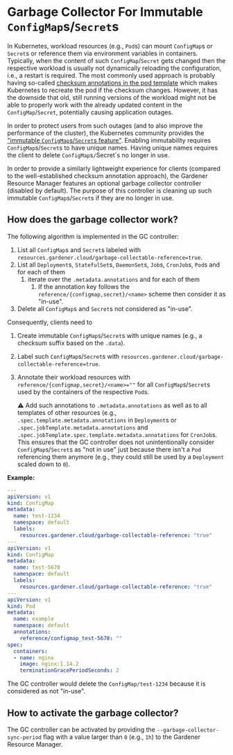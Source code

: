 # Garbage Collector For Immutable `ConfigMap`s/`Secret`s

In Kubernetes, workload resources (e.g., `Pod`s) can mount `ConfigMap`s or `Secret`s or reference them via environment variables in containers.
Typically, when the content of such `ConfigMap`/`Secret` gets changed then the respective workload is usually not dynamically reloading the configuration, i.e., a restart is required.
The most commonly used approach is probably having so-called [checksum annotations in the pod template](https://helm.sh/docs/howto/charts_tips_and_tricks/#automatically-roll-deployments) which makes Kubernetes to recreate the pod if the checksum changes.
However, it has the downside that old, still running versions of the workload might not be able to properly work with the already updated content in the `ConfigMap`/`Secret`, potentially causing application outages.

In order to protect users from such outages (and to also improve the performance of the cluster), the Kubernetes community provides the ["immutable `ConfigMap`s/`Secret`s feature"](https://kubernetes.io/docs/concepts/configuration/configmap/#configmap-immutable).
Enabling immutability requires `ConfigMap`s/`Secret`s to have unique names.
Having unique names requires the client to delete `ConfigMap`s`/`Secret`s no longer in use.

In order to provide a similarly lightweight experience for clients (compared to the well-established checksum annotation approach), the Gardener Resource Manager features an optional garbage collector controller (disabled by default).
The purpose of this controller is cleaning up such immutable `ConfigMap`s/`Secret`s if they are no longer in use.

## How does the garbage collector work?

The following algorithm is implemented in the GC controller:

1. List all `ConfigMap`s and `Secret`s labeled with `resources.gardener.cloud/garbage-collectable-reference=true`.
1. List all `Deployment`s, `StatefulSet`s, `DaemonSet`s, `Job`s, `CronJob`s, `Pod`s and for each of them
   1. iterate over the `.metadata.annotations` and for each of them
      1. If the annotation key follows the `reference/{configmap,secret}/<name>` scheme then consider it as "in-use".
1. Delete all `ConfigMap`s and `Secret`s not considered as "in-use".

Consequently, clients need to

1. Create immutable `ConfigMap`s/`Secret`s with unique names (e.g., a checksum suffix based on the `.data`).
1. Label such `ConfigMap`s/`Secret`s with `resources.gardener.cloud/garbage-collectable-reference=true`.
1. Annotate their workload resources with `reference/{configmap,secret}/<name>=""` for all `ConfigMap`s/`Secret`s used by the containers of the respective `Pod`s.

   ⚠️ Add such annotations to `.metadata.annotations` as well as to all templates of other resources (e.g., `.spec.template.metadata.annotations` in `Deployment`s or `.spec.jobTemplate.metadata.annotations` and `.spec.jobTemplate.spec.template.metadata.annotations` for `CronJob`s.
   This ensures that the GC controller does not unintentionally consider `ConfigMap`s/`Secret`s as "not in use" just because there isn't a `Pod` referencing them anymore (e.g., they could still be used by a `Deployment` scaled down to `0`).

**Example:**

```yaml
---
apiVersion: v1
kind: ConfigMap
metadata:
  name: test-1234
  namespace: default
  labels:
    resources.gardener.cloud/garbage-collectable-reference: "true"
---
apiVersion: v1
kind: ConfigMap
metadata:
  name: test-5678
  namespace: default
  labels:
    resources.gardener.cloud/garbage-collectable-reference: "true"
---
apiVersion: v1
kind: Pod
metadata:
  name: example
  namespace: default
  annotations:
    reference/configmap_test-5678: ""
spec:
  containers:
  - name: nginx
    image: nginx:1.14.2
    terminationGracePeriodSeconds: 2
```

The GC controller would delete the `ConfigMap/test-1234` because it is considered as not "in-use".

## How to activate the garbage collector?

The GC controller can be activated by providing the `--garbage-collector-sync-period` flag with a value larger than `0` (e.g., `1h`) to the Gardener Resource Manager.
